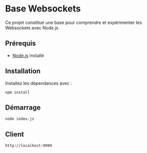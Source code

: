 # Base Websockets

Ce projet constitue une base pour comprendre et expérimenter les Websockets avec Node.js.

## Prérequis

- [Node.js](https://nodejs.org/) installé

## Installation

Installez les dépendances avec :

```
npm install
```

## Démarrage

```
node index.js
```

## Client 

```
http://localhost:9999
```